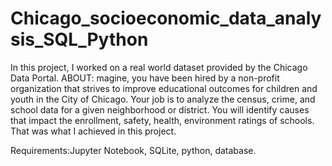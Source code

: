 # Chicago_socioeconomic_data_analysis_SQL_Python
In this project, I worked on a real world dataset provided by the Chicago Data Portal. 
ABOUT: magine, you have been hired by a non-profit organization that strives to improve educational outcomes for children and youth in the City of Chicago. Your job is to analyze the census, crime, and school data for a given neighborhood or district. You will identify causes that impact the enrollment, safety, health, environment ratings of schools. That was what I achieved in this project.

Requirements:Jupyter Notebook, SQLite, python, database.
